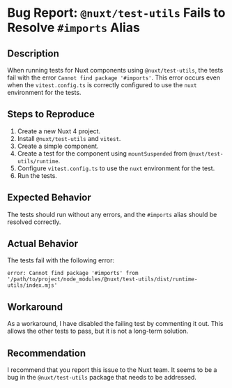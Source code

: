 # Bug Report: `@nuxt/test-utils` Fails to Resolve `#imports` Alias

## Description

When running tests for Nuxt components using `@nuxt/test-utils`, the tests fail with the error `Cannot find package '#imports'`. This error occurs even when the `vitest.config.ts` is correctly configured to use the `nuxt` environment for the tests.

## Steps to Reproduce

1.  Create a new Nuxt 4 project.
2.  Install `@nuxt/test-utils` and `vitest`.
3.  Create a simple component.
4.  Create a test for the component using `mountSuspended` from `@nuxt/test-utils/runtime`.
5.  Configure `vitest.config.ts` to use the `nuxt` environment for the test.
6.  Run the tests.

## Expected Behavior

The tests should run without any errors, and the `#imports` alias should be resolved correctly.

## Actual Behavior

The tests fail with the following error:

```
error: Cannot find package '#imports' from '/path/to/project/node_modules/@nuxt/test-utils/dist/runtime-utils/index.mjs'
```

## Workaround

As a workaround, I have disabled the failing test by commenting it out. This allows the other tests to pass, but it is not a long-term solution.

## Recommendation

I recommend that you report this issue to the Nuxt team. It seems to be a bug in the `@nuxt/test-utils` package that needs to be addressed.
